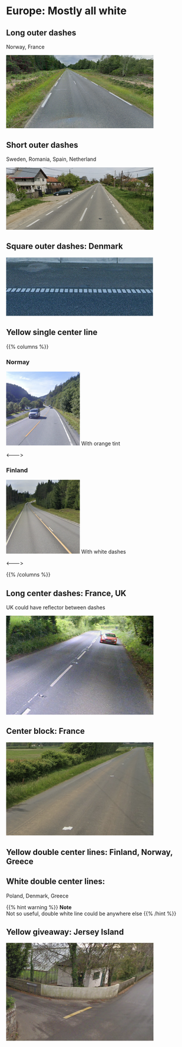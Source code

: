 # Europe: Mostly all white

## Long outer dashes
Norway, France

<img src="line-no.png" style="max-width: 400px;" />

## Short outer dashes
Sweden, Romania, Spain, Netherland

<img src="line-ro.png" style="max-width: 400px;" /> 

## Square outer dashes: Denmark

<img src="line-dk.png" style="max-width: 400px;" />

## Yellow single center line

{{% columns %}}

### Normay

<img src="line-yellow-no.png" style="max-width: 200px;" />
With orange tint

<--->

### Finland

<img src="line-fi.png" style="max-width: 200px;" />
With white dashes

<--->

{{% /columns %}}

## Long center dashes: France, UK

UK could have reflector between dashes

<img src="line-uk.png" style="max-width: 400px;" />

## Center block: France

<img src="line-block-fr.png" style="max-width: 400px;" />


## Yellow double center lines: Finland, Norway, Greece

## White double center lines:
Poland, Denmark, Greece

{{% hint warning %}}
**Note**  
Not so useful, double white line could be anywhere else
{{% /hint %}}

## Yellow giveaway: Jersey Island

<img src="line-jersey.png" style="max-width: 400px;" />
